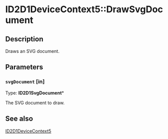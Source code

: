 # ID2D1DeviceContext5::DrawSvgDocument

## Description

Draws an SVG document.

## Parameters

### `svgDocument` [in]

Type: **ID2D1SvgDocument***

The SVG document to draw.

## See also

[ID2D1DeviceContext5](https://learn.microsoft.com/windows/desktop/api/d2d1_3/nn-d2d1_3-id2d1devicecontext5)